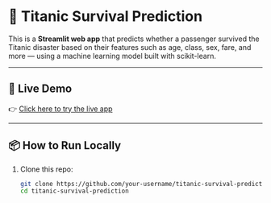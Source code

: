 # 🚢 Titanic Survival Prediction

This is a **Streamlit web app** that predicts whether a passenger survived the Titanic disaster based on their features such as age, class, sex, fare, and more — using a machine learning model built with scikit-learn.

---

## 🔗 Live Demo

👉 [Click here to try the live app](https://titanic-survival-predictor-mknwibgsbgrezcgxjsfzck.streamlit.app/)

---

## 📦 How to Run Locally

1. Clone this repo:

   ```bash
   git clone https://github.com/your-username/titanic-survival-prediction.git
   cd titanic-survival-prediction
